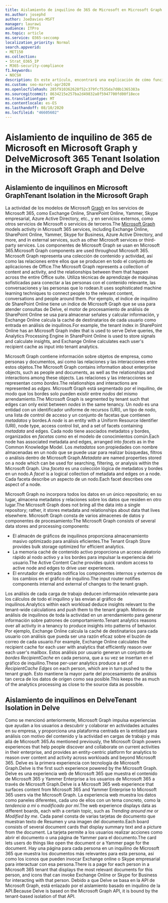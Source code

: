 ```yaml
---
title: Aislamiento de inquilino de 365 de Microsoft en Microsoft Graph y Delve
ms.author: josephd
author: JoeDavies-MSFT
manager: laurawi
audience: ITPro
ms.topic: article
ms.service: O365-seccomp
localization_priority: Normal
search.appverid:
- MET150
ms.collection:
- Strat_O365_IP
- M365-security-compliance
f1.keywords:
- NOCSH
description: En este artículo, encontrará una explicación de cómo funciona el aislamiento de inquilino de 365 de Microsoft en Office Graph y en Delve.
ms.custom: seo-marvel-apr2020
ms.openlocfilehash: 285f910362628f52c379fcf535da7d0b1365383a
ms.sourcegitcommit: 8634215e257ba2d49832a8f5947700fd00f18ece
ms.translationtype: MT
ms.contentlocale: es-ES
ms.lasthandoff: 08/10/2020
ms.locfileid: "46605602"
---
```

# <a name="microsoft-365-tenant-isolation-in-the-microsoft-graph-and-delve"></a><span data-ttu-id="1b97c-103">Aislamiento de inquilino de 365 de Microsoft en Microsoft Graph y Delve</span><span class="sxs-lookup"><span data-stu-id="1b97c-103">Microsoft 365 Tenant Isolation in the Microsoft Graph and Delve</span></span>

## <a name="tenant-isolation-in-the-microsoft-graph"></a><span data-ttu-id="1b97c-104">Aislamiento de inquilinos en Microsoft Graph</span><span class="sxs-lookup"><span data-stu-id="1b97c-104">Tenant Isolation in the Microsoft Graph</span></span>

<span data-ttu-id="1b97c-105">La actividad de los modelos de Microsoft [Graph](https://developer.microsoft.com/graph) en los servicios de Microsoft 365, como Exchange Online, SharePoint Online, Yammer, Skype empresarial, Azure Active Directory, etc., y en servicios externos, como otros servicios de Microsoft o servicios de terceros.</span><span class="sxs-lookup"><span data-stu-id="1b97c-105">The [Microsoft Graph](https://developer.microsoft.com/graph) models activity in Microsoft 365 services, including Exchange Online, SharePoint Online, Yammer, Skype for Business, Azure Active Directory, and more, and in external services, such as other Microsoft services or third-party services.</span></span> <span data-ttu-id="1b97c-106">Los componentes de Microsoft Graph se usan en Microsoft 365.</span><span class="sxs-lookup"><span data-stu-id="1b97c-106">Microsoft Graph components are used throughout Microsoft 365.</span></span> <span data-ttu-id="1b97c-107">Microsoft Graph representa una colección de contenido y actividad, así como las relaciones entre ellos que se producen en todo el conjunto de aplicaciones de Office.</span><span class="sxs-lookup"><span data-stu-id="1b97c-107">The Microsoft Graph represents a collection of content and activity, and the relationships between them that happen across the entire Office suite.</span></span> <span data-ttu-id="1b97c-108">Utiliza técnicas de aprendizaje de máquinas sofisticadas para conectar a las personas con el contenido relevante, las conversaciones y las personas que lo rodean.</span><span class="sxs-lookup"><span data-stu-id="1b97c-108">It uses sophisticated machine learning techniques to connect people to the relevant content, conversations and people around them.</span></span> <span data-ttu-id="1b97c-109">Por ejemplo, el índice de inquilino de SharePoint Online tiene un índice de Microsoft Graph que se usa para atender consultas de Delve, el motor de procesamiento de análisis de SharePoint Online se usa para almacenar señales y calcular información, y Exchange Online calcula la caché de destinatarios de cada usuario como entrada en análisis de inquilinos.</span><span class="sxs-lookup"><span data-stu-id="1b97c-109">For example, the tenant index in SharePoint Online has an Microsoft Graph index that is used to serve Delve queries, the Analytics Processing Engine in SharePoint Online is used to store signals and calculate insights, and Exchange Online calculates each user's recipient cache as input into tenant analytics.</span></span>

<span data-ttu-id="1b97c-110">Microsoft Graph contiene información sobre objetos de empresa, como personas y documentos, así como las relaciones y las interacciones entre estos objetos.</span><span class="sxs-lookup"><span data-stu-id="1b97c-110">The Microsoft Graph contains information about enterprise objects, such as people and documents, as well as the relationships and interactions among these objects.</span></span> <span data-ttu-id="1b97c-111">Las relaciones y las interacciones se representan como *bordes*.</span><span class="sxs-lookup"><span data-stu-id="1b97c-111">The relationships and interactions are represented as *edges*.</span></span> <span data-ttu-id="1b97c-112">Microsoft Graph está segmentado por el inquilino, de modo que los bordes solo pueden existir entre *nodos* del mismo arrendamiento.</span><span class="sxs-lookup"><span data-stu-id="1b97c-112">The Microsoft Graph is segmented by tenant such that edges can only exist between *nodes* in the same tenancy.</span></span> <span data-ttu-id="1b97c-113">Un *nodo* es una entidad con un identificador uniforme de recursos (URI), un tipo de nodo, una lista de control de acceso y un conjunto de facetas que contienen *metadatos* y bordes.</span><span class="sxs-lookup"><span data-stu-id="1b97c-113">A *node* is an entity with a Uniform Resource Identifier (URI), node type, access control list, and a set of facets containing *metadata* and edges.</span></span> <span data-ttu-id="1b97c-114">Cada nodo tiene asociados metadatos y bordes, organizados en *facetas* como en el modelo de conocimientos común.</span><span class="sxs-lookup"><span data-stu-id="1b97c-114">Each node has associated metadata and edges, arranged into *facets* as in the Common Knowledge Model.</span></span> <span data-ttu-id="1b97c-115">Los *metadatos* son propiedades con nombre almacenadas en un nodo que se puede usar para realizar búsquedas, filtros o análisis dentro de Microsoft Graph.</span><span class="sxs-lookup"><span data-stu-id="1b97c-115">*Metadata* are named properties stored on a node which can be used for searching, filtering, or analysis within the Microsoft Graph.</span></span> <span data-ttu-id="1b97c-116">Una *faceta* es una colección lógica de metadatos y bordes en un nodo.</span><span class="sxs-lookup"><span data-stu-id="1b97c-116">A *facet* is a logical collection of metadata and edges on a node.</span></span> <span data-ttu-id="1b97c-117">Cada faceta describe un aspecto de un nodo.</span><span class="sxs-lookup"><span data-stu-id="1b97c-117">Each facet describes one aspect of a node.</span></span> 

<span data-ttu-id="1b97c-118">Microsoft Graph no incorpora todos los datos en un único repositorio; en su lugar, almacena metadatos y relaciones sobre los datos que residen en otro lugar.</span><span class="sxs-lookup"><span data-stu-id="1b97c-118">The Microsoft Graph does not bring all the data into a single repository; rather, it stores metadata and relationships about data that lives elsewhere.</span></span> <span data-ttu-id="1b97c-119">Microsoft Graph consta de varios almacenes de datos y componentes de procesamiento:</span><span class="sxs-lookup"><span data-stu-id="1b97c-119">The Microsoft Graph consists of several data stores and processing components:</span></span>

- <span data-ttu-id="1b97c-120">El almacén de gráficos de inquilinos proporciona almacenamiento masivo optimizado para análisis eficientes.</span><span class="sxs-lookup"><span data-stu-id="1b97c-120">The Tenant Graph Store provides bulk storage optimized for efficient analytics.</span></span>
- <span data-ttu-id="1b97c-121">La memoria caché de contenido activo proporciona un acceso aleatorio rápido al nodo activo y a los bordes para impulsar la experiencia del usuario.</span><span class="sxs-lookup"><span data-stu-id="1b97c-121">The Active Content Cache provides quick random access to active node and edges to drive user experiences.</span></span>
- <span data-ttu-id="1b97c-122">El enrutador de entrada notifica los componentes internos y externos de los cambios en el gráfico de inquilino.</span><span class="sxs-lookup"><span data-stu-id="1b97c-122">The input router notifies components internal and external of changes to the tenant graph.</span></span>

<span data-ttu-id="1b97c-123">Los análisis de cada carga de trabajo deducen información relevante para los cálculos de todo el inquilino y las envían al gráfico de inquilinos.</span><span class="sxs-lookup"><span data-stu-id="1b97c-123">Analytics within each workload deduce insights relevant to the tenant-wide calculations and push them to the tenant graph.</span></span> <span data-ttu-id="1b97c-124">Motivos de análisis de inquilinos de toda la actividad en un arrendamiento para generar información sobre patrones de comportamiento.</span><span class="sxs-lookup"><span data-stu-id="1b97c-124">Tenant analytics reasons over all activity in a tenancy to produce insights into patterns of behavior.</span></span> <span data-ttu-id="1b97c-125">Por ejemplo, Exchange Online calcula la caché de destinatarios para cada usuario con análisis que pueda ser una razón eficaz sobre el buzón de correo de cada usuario.</span><span class="sxs-lookup"><span data-stu-id="1b97c-125">For example, Exchange Online calculates the recipient cache for each user with analytics that efficiently reason over each user's mailbox.</span></span> <span data-ttu-id="1b97c-126">Estos análisis por usuario generan un conjunto de *bordes RecipientCache* en cada persona, que a su vez se insertan en el gráfico de inquilino.</span><span class="sxs-lookup"><span data-stu-id="1b97c-126">These per-user analytics produce a set of *RecipientCache Edges* on each person, which are in turn pushed to the tenant graph.</span></span> <span data-ttu-id="1b97c-127">Esto mantiene la mayor parte del procesamiento de análisis tan cerca de los datos de origen como sea posible.</span><span class="sxs-lookup"><span data-stu-id="1b97c-127">This keeps the as much of the analytics processing as close to the source data as possible.</span></span>

## <a name="tenant-isolation-in-delve"></a><span data-ttu-id="1b97c-128">Aislamiento de inquilinos en Delve</span><span class="sxs-lookup"><span data-stu-id="1b97c-128">Tenant Isolation in Delve</span></span>

<span data-ttu-id="1b97c-129">Como se mencionó anteriormente, Microsoft Graph impulsa experiencias que ayudan a los usuarios a descubrir y colaborar en actividades actuales en su empresa, y proporciona una plataforma centrada en la entidad para análisis con motivo del contenido y la actividad en cargas de trabajo y más allá de Microsoft 365.</span><span class="sxs-lookup"><span data-stu-id="1b97c-129">As mentioned previously, the Microsoft Graph powers experiences that help people discover and collaborate on current activities in their enterprise, and provides an entity-centric platform for analytics to reason over content and activity across workloads and beyond Microsoft 365.</span></span> <span data-ttu-id="1b97c-130">Delve es la primera experiencia con tecnología de Microsoft Graph.</span><span class="sxs-lookup"><span data-stu-id="1b97c-130">Delve is the first such experience powered by the Microsoft Graph.</span></span>
<span data-ttu-id="1b97c-131">Delve es una experiencia web de Microsoft 365 que muestra el contenido de Microsoft 365 y Yammer Enterprise a los usuarios de Microsoft 365 a través de Microsoft Graph.</span><span class="sxs-lookup"><span data-stu-id="1b97c-131">Delve is a Microsoft 365 web experience that surfaces content from Microsoft 365 and Yammer Enterprise to Microsoft 365 users via the Microsoft Graph.</span></span> <span data-ttu-id="1b97c-132">La experiencia web muestra los datos como paneles diferentes, cada uno de ellos con un tema concreto, como la *tendencia a mí* o *modificado por mí*.</span><span class="sxs-lookup"><span data-stu-id="1b97c-132">The web experience displays data as different boards, each with a certain topic, such as *Trending around me* or *Modified by me*.</span></span> <span data-ttu-id="1b97c-133">Cada panel consta de varias tarjetas de documento que muestran texto de Resumen y una imagen del documento.</span><span class="sxs-lookup"><span data-stu-id="1b97c-133">Each board consists of several document cards that display summary text and a picture from the document.</span></span> <span data-ttu-id="1b97c-134">La tarjeta permite a los usuarios realizar acciones como abrir el documento o una página de Yammer para el documento.</span><span class="sxs-lookup"><span data-stu-id="1b97c-134">The card lets users do things like open the document or a Yammer page for the document.</span></span> <span data-ttu-id="1b97c-135">Hay una página para cada persona en un inquilino de Microsoft 365 que muestra los documentos más relevantes para esta persona, así como los iconos que pueden invocar Exchange online o Skype empresarial para interactuar con esa persona.</span><span class="sxs-lookup"><span data-stu-id="1b97c-135">There is a page for each person in a Microsoft 365 tenant that displays the most relevant documents for this person, and icons that can invoke Exchange Online or Skype for Business for interacting with that person.</span></span> <span data-ttu-id="1b97c-136">Debido a que Delve se basa en la API de Microsoft Graph, está enlazado por el aislamiento basado en inquilino de la API.</span><span class="sxs-lookup"><span data-stu-id="1b97c-136">Because Delve is based on the Microsoft Graph API, it is bound by the tenant-based isolation of that API.</span></span>